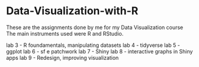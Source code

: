 # Data-Visualization-with-R

These are the assignments done by me for my Data Visualization course 
The main instruments used were R and RStudio.

lab 3 - R foundamentals, manipulating datasets
lab 4 - tidyverse
lab 5 - ggplot
lab 6 - sf e patchwork
lab 7 - Shiny 
lab 8 - interactive graphs in Shiny apps
lab 9 - Redesign, improving visualization
